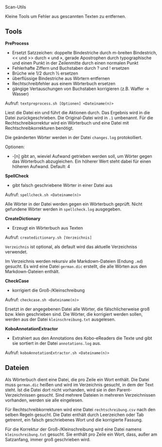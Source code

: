 Scan-Utils

Kleine Tools um Fehler aus gescannten Texten zu entfernen.

Tools
-----

__PreProcess__
* Ersetzt Satzzeichen: doppelte Bindestriche durch m-breiten Bindestrich,
  << und >> durch « und », gerade Apostrophen durch typographische und
  einen Punkt in der Zeilenmitte durch einen normalen Punkt
* Fehlerhafte Ziffern und Buchstaben durch ? und ! ersetzen
* Brüche wie 1/2 durch ½ ersetzen
* überflüssige Bindestriche aus Wörtern entfernen
* Rechtschreibfehler aus einem Wörterbuch ersetzen
* gängige Vertauschungen von Buchstaben korrigieren (z.B. Waffer -> Wasser)

Aufruf: `textpreprocess.sh [Optionen] <Dateiname(n)>`

Liest die Datei ein und führt die Aktionen durch. Das Ergebnis wird in die
Datei zurückgeschrieben. Die Original-Datei wird in `.1` umbenannt. Für die
Rechtschreibkorrektur wird ein Wörterbuch und eine Datei mit
Rechtschreibkorrekturen benötigt.

Die geänderten Wörter werden in der Datei `changes.log` protokolliert.

Optionen:
* -[n] gibt an, wieviel Aufwand getrieben werden soll, um Wörter gegen das Wörterbuch
  abzugleichen. Ein höherer Wert steht dabei für einen höheren Aufwand. Default: 4

__SpellCheck__
* gibt falsch geschriebene Wörter in einer Datei aus

Aufruf: `spellcheck.sh <Dateiname(n)>`

Alle Wörter in der Datei werden gegen ein Wörterbuch geprüft. Nicht gefundene
Wörter werden in `spellcheck.log` ausgegeben.

__CreateDictionary__
* Erzeugt ein Wörterbuch aus Texten

Aufruf: `createdictionary.sh [Verzeichnis]`

`Verzeichnis` ist optional, als default wird das aktuelle Verzeichniss
verwendet.

Im Verzeichnis werden rekursiv alle Markdown-Dateien (Endung `.md`) gesucht. Es
wird eine Datei `german.dic` erstellt, die alle Wörten aus den Markdown-Dateien
enthält.

__CheckCase__
* korrigiert die Groß-/Kleinschreibung

Aufruf: `checkcase.sh <Dateiname(n)>`

Ersetzt in der angegebenen Datei alle Wörter, die fälschlicherweise groß bzw.
klein geschrieben sind. Die Wörter, die korrigiert werden sollen, werden aus
der Datei `kleinschreibung.txt` ausgelesen.

__KoboAnnotationExtractor__
* Extrahiert aus den Annotations des Kobo-eReaders die Texte und gibt sie sortiert
in der Datei `annotations.log` aus.

Aufruf: `koboAnnotationExtractor.sh <Dateiname(n)>`

Dateien
-------

Als Wörterbuch dient eine Datei, die pro Zeile ein Wort enthält. Die Datei muss
`german.dic` heißen und wird im Verzeichnis gesucht, in dem der Text steht. Ist
die Datei dort nicht vorhanden, wird sie in den Parent-Verzeichnissen gesucht.
Sind mehrere Dateien in mehreren Verzeichnissen vorhanden, werden sie alle eingelesen.

Für Rechtschreibkorrekturen wird eine Datei `rechtschreibung.csv` nach den
selben Regeln gesucht. Die Datei enthält durch Leerzeichen oder Tab getrennt,
ein falsch geschriebenes Wort und die korrigierte Fassung.

Für die Korrektur der Groß-/Kleinschreibung wird eine Datei namens
`kleinschreibung.txt` gesucht. Sie enthält pro Zeile ein Wort, dass, außer am
Satzanfang, immer groß geschrieben wird.
